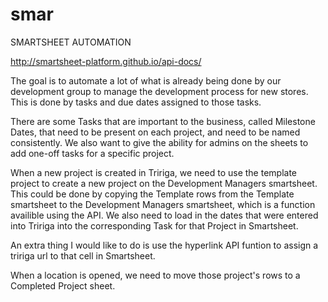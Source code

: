 # smar

SMARTSHEET AUTOMATION

http://smartsheet-platform.github.io/api-docs/

The goal is to automate a lot of what is already being done by our development group to manage the development process for new stores.  This is done by tasks and due dates assigned to those tasks.

There are some Tasks that are important to the business, called Milestone Dates, that need to be present on each project, and need to be named consistently.  We also want to give the ability for admins on the sheets to add one-off tasks for a specific project.

When a new project is created in Tririga, we need to use the template project to create a new project on the Development Managers smartsheet.  This could be done by copying the Template rows from the Template smartsheet to the Development Managers smartsheet, which is a function availible using the API. We also need to load in the dates that were entered into Tririga into the corresponding Task for that Project in Smartsheet.  

An extra thing I would like to do is use the hyperlink API funtion to assign a tririga url to that cell in Smartsheet.  

When a location is opened, we need to move those project's rows to a Completed Project sheet.




